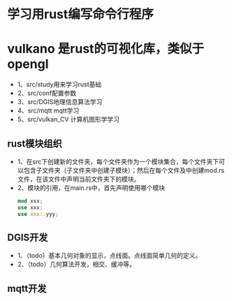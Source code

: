 # 学习用rust编写命令行程序
# vulkano 是rust的可视化库，类似于opengl

- 1、src/study用来学习rust基础
- 2、src/conf配置参数
- 3、src/DGIS地理信息算法学习
- 4、src/mqtt mqtt学习
- 5、src/vulkan_CV 计算机图形学学习

## rust模块组织
- 1、在src下创建新的文件夹，每个文件夹作为一个模块集合，每个文件夹下可以包含子文件夹（子文件夹中创建子模块）；然后在每个文件及中创建mod.rs文件，在该文件中声明当前文件夹下的模块。
- 2、模块的引用，在main.rs中，首先声明使用哪个模块
  ```rust
  mod xxx;
  use xxx;
  use xxx::yyy;
  ```


## DGIS开发
- 1、（todo）基本几何对象的显示，点线面。点线面简单几何的定义。
- 2、（todo）几何算法开发，相交、缓冲等。


## mqtt开发